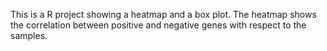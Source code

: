 This is a R project showing a heatmap and a box plot. The heatmap shows the correlation between positive and negative genes with respect to the samples.
